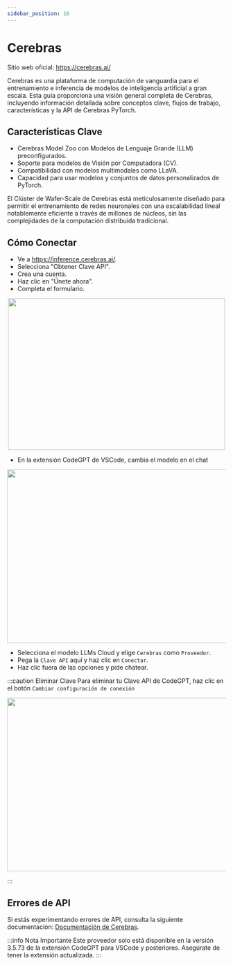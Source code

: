 ```yaml
---
sidebar_position: 16
---
```


# Cerebras
Sitio web oficial: https://cerebras.ai/

Cerebras es una plataforma de computación de vanguardia para el entrenamiento e inferencia de modelos de inteligencia artificial a gran escala. Esta guía proporciona una visión general completa de Cerebras, incluyendo información detallada sobre conceptos clave, flujos de trabajo, características y la API de Cerebras PyTorch.

## Características Clave
- Cerebras Model Zoo con Modelos de Lenguaje Grande (LLM) preconfigurados.
- Soporte para modelos de Visión por Computadora (CV).
- Compatibilidad con modelos multimodales como LLaVA.
- Capacidad para usar modelos y conjuntos de datos personalizados de PyTorch.

El Clúster de Wafer-Scale de Cerebras está meticulosamente diseñado para permitir el entrenamiento de redes neuronales con una escalabilidad lineal notablemente eficiente a través de millones de núcleos, sin las complejidades de la computación distribuida tradicional.

## Cómo Conectar
- Ve a https://inference.cerebras.ai/.
- Selecciona "Obtener Clave API".
- Crea una cuenta.
- Haz clic en "Únete ahora".
- Completa el formulario.

<p align="center">
      <img width="500" height="350" src="https://github.com/user-attachments/assets/78cb13e7-eb4f-4883-ae70-cee010c3d5a0" />
</p>
  
- En la extensión CodeGPT de VSCode, cambia el modelo en el chat

<p align="center"><img width="550" height="400" src="https://github.com/user-attachments/assets/9589828c-c794-4d67-b806-9eff0adf3798"/></p>

- Selecciona el modelo LLMs Cloud y elige `Cerebras` como `Proveedor`.
- Pega la `Clave API` aquí y haz clic en `Conectar`.
- Haz clic fuera de las opciones y pide chatear.

:::caution Eliminar Clave
Para eliminar tu Clave API de CodeGPT, haz clic en el botón `Cambiar configuración de conexión`
 <p align="center"><img width="550" height="400" src="https://github.com/user-attachments/assets/b7189968-c88a-4891-82b7-3cbc59a46b25"/></p>
:::

## Errores de API
Si estás experimentando errores de API, consulta la siguiente documentación: [Documentación de Cerebras](https://docs.cerebras.ai/).

:::info Nota Importante
Este proveedor solo está disponible en la versión 3.5.73 de la extensión CodeGPT para VSCode y posteriores. Asegúrate de tener la extensión actualizada.
:::
